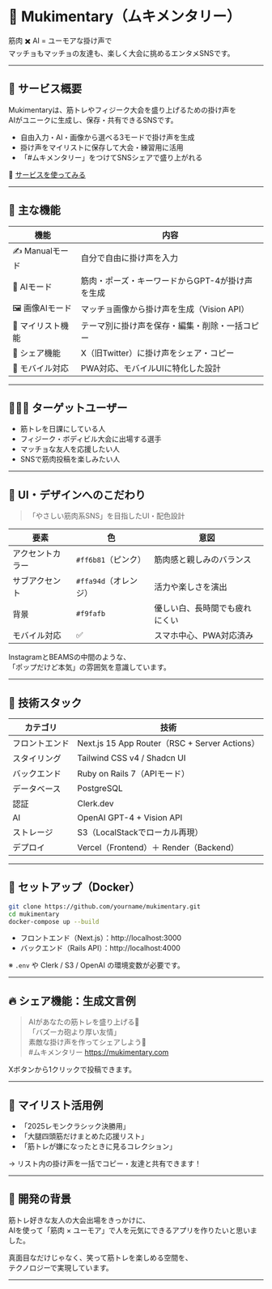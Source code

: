# 💪 Mukimentary（ムキメンタリー）

筋肉 ✖️ AI = ユーモアな掛け声で  
マッチョもマッチョの友達も、楽しく大会に挑めるエンタメSNSです。

---

## 🌟 サービス概要

Mukimentaryは、筋トレやフィジーク大会を盛り上げるための掛け声を  
AIがユニークに生成し、保存・共有できるSNSです。

- 自由入力・AI・画像から選べる3モードで掛け声を生成  
- 掛け声をマイリストに保存して大会・練習用に活用  
- 「#ムキメンタリー」をつけてSNSシェアで盛り上がれる  

🎯 [サービスを使ってみる](https://www.mukimentary.com/)

---

## 🔧 主な機能

| 機能              | 内容                                                             |
|-------------------|------------------------------------------------------------------|
| ✍️ Manualモード    | 自分で自由に掛け声を入力                                         |
| 🤖 AIモード        | 筋肉・ポーズ・キーワードからGPT-4が掛け声を生成                 |
| 🖼️ 画像AIモード    | マッチョ画像から掛け声を生成（Vision API）                      |
| 📁 マイリスト機能 | テーマ別に掛け声を保存・編集・削除・一括コピー                   |
| 📢 シェア機能      | X（旧Twitter）に掛け声をシェア・コピー                            |
| 📱 モバイル対応    | PWA対応、モバイルUIに特化した設計                                |

---

## 🧑‍🤝‍🧑 ターゲットユーザー

- 筋トレを日課にしている人  
- フィジーク・ボディビル大会に出場する選手  
- マッチョな友人を応援したい人  
- SNSで筋肉投稿を楽しみたい人  

---

## 🎨 UI・デザインへのこだわり

> 「やさしい筋肉系SNS」を目指したUI・配色設計

| 要素              | 色              | 意図                             |
|-------------------|------------------|----------------------------------|
| アクセントカラー | `#ff6b81`（ピンク） | 筋肉感と親しみのバランス           |
| サブアクセント    | `#ffa94d`（オレンジ）| 活力や楽しさを演出                 |
| 背景              | `#f9fafb`          | 優しい白、長時間でも疲れにくい     |
| モバイル対応      | ✅                 | スマホ中心、PWA対応済み            |

InstagramとBEAMSの中間のような、  
「ポップだけど本気」の雰囲気を意識しています。

---

## 🧠 技術スタック

| カテゴリ       | 技術                                             |
|----------------|--------------------------------------------------|
| フロントエンド | Next.js 15 App Router（RSC + Server Actions）  |
| スタイリング   | Tailwind CSS v4 / Shadcn UI                     |
| バックエンド   | Ruby on Rails 7（APIモード）                   |
| データベース   | PostgreSQL                                       |
| 認証           | Clerk.dev                                        |
| AI              | OpenAI GPT-4 + Vision API                       |
| ストレージ     | S3（LocalStackでローカル再現）                  |
| デプロイ       | Vercel（Frontend）＋ Render（Backend）         |

---

## 🚀 セットアップ（Docker）

```bash
git clone https://github.com/yourname/mukimentary.git
cd mukimentary
docker-compose up --build
```

- フロントエンド（Next.js）：http://localhost:3000  
- バックエンド（Rails API）：http://localhost:4000  

※ `.env` や Clerk / S3 / OpenAI の環境変数が必要です。

---

## 🔥 シェア機能：生成文言例

> AIがあなたの筋トレを盛り上げる📣  
> 「バズーカ砲より厚い友情」  
> 素敵な掛け声を作ってシェアしよう💪  
> #ムキメンタリー https://mukimentary.com  

Xボタンから1クリックで投稿できます。

---

## 📁 マイリスト活用例

- 「2025レモンクラシック決勝用」  
- 「大腿四頭筋だけまとめた応援リスト」  
- 「筋トレが嫌になったときに見るコレクション」

→ リスト内の掛け声を一括でコピー・友達と共有できます！

---

## 🏁 開発の背景

筋トレ好きな友人の大会出場をきっかけに、  
AIを使って「筋肉 × ユーモア」で人を元気にできるアプリを作りたいと思いました。

真面目なだけじゃなく、笑って筋トレを楽しめる空間を、  
テクノロジーで実現しています。

---
